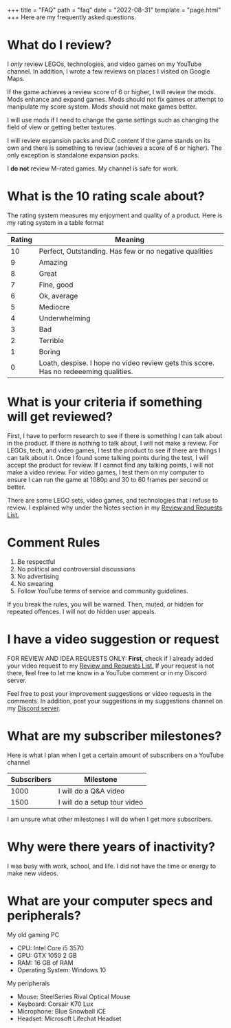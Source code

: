 +++
title = "FAQ"
path = "faq"
date = "2022-08-31"
template = "page.html"
+++
Here are my frequently asked questions.
# What do I review?
I *only* review LEGOs, technologies, and video games on my YouTube channel. In addition, I wrote a few reviews on places I visited on Google Maps.

If the game achieves a review score of 6 or higher, I will review the mods. Mods enhance and expand games. Mods should not fix games or attempt to manipulate my score system. Mods should not make games better.

I will use mods if I need to change the game settings such as changing the field of view or getting better textures.

I will review expansion packs and DLC content if the game stands on its own and there is something to review (achieves a score of 6 or higher). The only exception is standalone expansion packs.

I **do not** review M-rated games. My channel is safe for work.

# What is the 10 rating scale about?
The rating system measures my enjoyment and quality of a product. Here is my rating system in a table format

| Rating | Meaning |
| --- | --- |
| 10 | Perfect, Outstanding. Has few or no negative qualities |
| 9 | Amazing |
| 8 | Great |
| 7 | Fine, good |
| 6 | Ok, average |
| 5 | Mediocre |
| 4 | Underwhelming |
| 3 | Bad |
| 2 | Terrible |
| 1 | Boring |
| 0 | Loath, despise. I hope no video review gets this score. Has no redeeeming qualities. |


# What is your criteria if something will get reviewed?
First, I have to perform research to see if there is something I can talk about in the product. If there is nothing to talk about, I will not make a review.
For LEGOs, tech, and video games, I test the product to see if there are things I can talk about it. Once I found some talking points during the test, I will accept the product for review. If I cannot find any talking points, I  will not make a video review. For video games, I test them on my computer to ensure I can run the game at 1080p and 30 to 60 frames per second or better.

There are some LEGO sets, video games, and technologies that I refuse to review. I explained why under the Notes section in my [Review and Requests List.](https://docs.google.com/spreadsheets/d/e/2PACX-1vSWIyo2ktAkKEQqLVwAdy3DvQLO9YzbPntU65-13nfNvZa-d5ohtd5lHEiijEz_erW8qeKwlS7wuoYW/pubhtml)

# Comment Rules
1. Be respectful
2. No political and controversial discussions
3. No advertising
4. No swearing
5. Follow YouTube terms of service and community guidelines.

If you break the rules, you will be warned. Then, muted, or hidden for repeated offences. I will not do hidden user appeals.

# I have a video suggestion or request
FOR REVIEW AND IDEA REQUESTS ONLY: **First**, check if I already added your video request to my [Review and Requests List.](https://docs.google.com/spreadsheets/d/e/2PACX-1vSWIyo2ktAkKEQqLVwAdy3DvQLO9YzbPntU65-13nfNvZa-d5ohtd5lHEiijEz_erW8qeKwlS7wuoYW/pubhtml) If your request is not there, feel free to let me know in a YouTube comment or in my Discord server.

Feel free to post your improvement suggestions or video requests in the comments. In addition, post your suggestions in my suggestions channel on my [Discord server](https://discord.gg/K9BdChUCMN).

# What are my subscriber milestones?
Here is what I plan when I get a certain amount of subscribers on a YouTube channel

| Subscribers | Milestone |
| --- | --- |
| 1000 | I will do a Q&A video |
| 1500 | I will do a setup tour video |

I am unsure what other milestones I will do when I get more subscribers.

# Why were there years of inactivity?
I was busy with work, school, and life. I did not have the time or energy to make new videos.

# What are your computer specs and peripherals?
My old gaming PC
- CPU: Intel Core i5 3570
- GPU: GTX 1050 2 GB
- RAM: 16 GB of RAM
- Operating System: Windows 10

My peripherals
- Mouse: SteelSeries Rival Optical Mouse
- Keyboard: Corsair K70 Lux
- Microphone: Blue Snowball iCE
- Headset: Microsoft Lifechat Headset